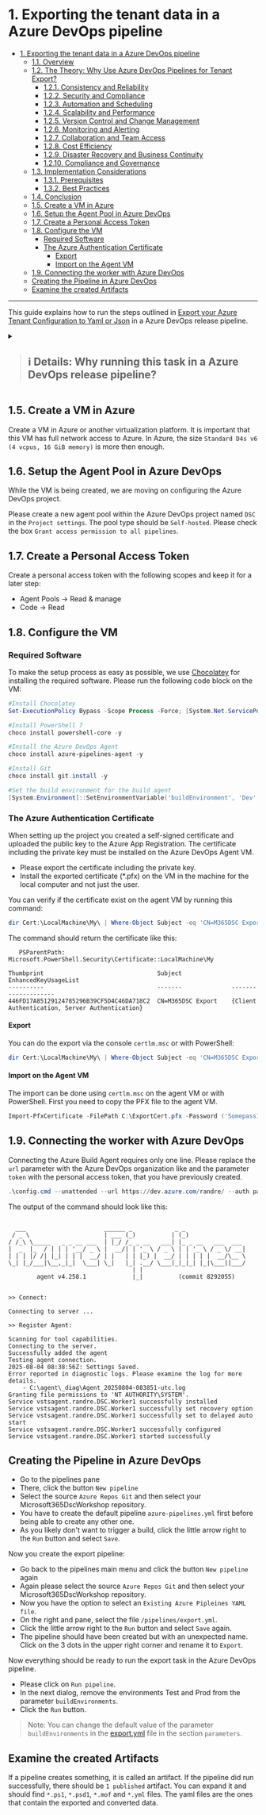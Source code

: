# 1. Exporting the tenant data in a Azure DevOps pipeline

- [1. Exporting the tenant data in a Azure DevOps pipeline](#1-exporting-the-tenant-data-in-a-azure-devops-pipeline)
  - [1.1. Overview](#11-overview)
  - [1.2. The Theory: Why Use Azure DevOps Pipelines for Tenant Export?](#12-the-theory-why-use-azure-devops-pipelines-for-tenant-export)
    - [1.2.1. Consistency and Reliability](#121-consistency-and-reliability)
    - [1.2.2. Security and Compliance](#122-security-and-compliance)
    - [1.2.3. Automation and Scheduling](#123-automation-and-scheduling)
    - [1.2.4. Scalability and Performance](#124-scalability-and-performance)
    - [1.2.5. Version Control and Change Management](#125-version-control-and-change-management)
    - [1.2.6. Monitoring and Alerting](#126-monitoring-and-alerting)
    - [1.2.7. Collaboration and Team Access](#127-collaboration-and-team-access)
    - [1.2.8. Cost Efficiency](#128-cost-efficiency)
    - [1.2.9. Disaster Recovery and Business Continuity](#129-disaster-recovery-and-business-continuity)
    - [1.2.10. Compliance and Governance](#1210-compliance-and-governance)
  - [1.3. Implementation Considerations](#13-implementation-considerations)
    - [1.3.1. Prerequisites](#131-prerequisites)
    - [1.3.2. Best Practices](#132-best-practices)
  - [1.4. Conclusion](#14-conclusion)
  - [1.5. Create a VM in Azure](#15-create-a-vm-in-azure)
  - [1.6. Setup the Agent Pool in Azure DevOps](#16-setup-the-agent-pool-in-azure-devops)
  - [1.7. Create a Personal Access Token](#17-create-a-personal-access-token)
  - [1.8. Configure the VM](#18-configure-the-vm)
    - [Required Software](#required-software)
    - [The Azure Authentication Certificate](#the-azure-authentication-certificate)
      - [Export](#export)
      - [Import on the Agent VM](#import-on-the-agent-vm)
  - [1.9. Connecting the worker with Azure DevOps](#19-connecting-the-worker-with-azure-devops)
  - [Creating the Pipeline in Azure DevOps](#creating-the-pipeline-in-azure-devops)
  - [Examine the created Artifacts](#examine-the-created-artifacts)

---

This guide explains how to run the steps outlined in [Export your Azure Tenant Configuration to Yaml or Json](ExportToYaml.md) in a Azure DevOps release pipeline.

<details>
<summary>

> ## :information_source: Details: Why running this task in a Azure DevOps release pipeline?

</summary>

## 1.1. Overview

This paragraph outlines the benefits and rationale for running Microsoft 365 tenant configuration exports through Azure DevOps (AzDo) pipelines rather than executing them directly from administrator workstations.

## 1.2. The Theory: Why Use Azure DevOps Pipelines for Tenant Export?

### 1.2.1. Consistency and Reliability

- **Standardized Environment**: Pipelines run in controlled, consistent environments with predictable configurations
- **Dependency Management**: All required PowerShell modules and dependencies are automatically installed and versioned
- **Reproducible Results**: Every export runs with the same tools, versions, and environment variables
- **Reduced "Works on My Machine" Issues**: Eliminates variations caused by different admin workstation configurations

### 1.2.2. Security and Compliance

- **Centralized Authentication**: Uses managed identities or service principals with properly scoped permissions
- **No Local Credential Storage**: Eliminates the risk of credentials being stored on individual admin machines
- **Audit Trail**: Complete logging and tracking of who initiated exports and when they occurred
- **Access Control**: Pipeline execution can be restricted to authorized personnel through Azure DevOps permissions
- **Secrets Management**: Sensitive information is stored securely in Azure Key Vault and accessed through secure pipeline variables

### 1.2.3. Automation and Scheduling

- **Scheduled Exports**: Automatic execution on a regular schedule (daily, weekly, monthly)
- **Event-Driven Exports**: Trigger exports based on specific events or changes in the tenant
- **Unattended Operation**: No need for an administrator to be present during export execution
- **Parallel Processing**: Can run multiple exports simultaneously or in sequence without manual intervention

### 1.2.4. Scalability and Performance

- **Dedicated Resources**: Pipeline agents provide dedicated compute resources for export operations
- **Parallel Execution**: Multiple tenants or configuration sections can be exported concurrently
- **Resource Optimization**: Pipeline agents are automatically provisioned and deprovisioned as needed
- **No Impact on Admin Workstations**: Export operations don't consume local machine resources

### 1.2.5. Version Control and Change Management

- **Automatic Commits**: Export results are automatically committed to source control
- **Change Tracking**: Git history provides complete visibility into configuration changes over time
- **Branching Strategy**: Exports can be committed to specific branches for review before merging
- **Pull Request Integration**: Configuration changes can trigger automated reviews and approvals

### 1.2.6. Monitoring and Alerting

- **Pipeline Notifications**: Automatic alerts when exports succeed, fail, or encounter issues
- **Integration with Monitoring Tools**: Export status can be integrated with existing monitoring solutions
- **Error Handling**: Structured error reporting and automatic retry mechanisms
- **Performance Metrics**: Track export duration, success rates, and resource utilization

### 1.2.7. Collaboration and Team Access

- **Shared Infrastructure**: Multiple team members can benefit from the same export infrastructure
- **No Single Point of Failure**: Not dependent on a specific administrator's machine being available
- **Team Visibility**: All team members can view export status and results through the Azure DevOps interface
- **Knowledge Sharing**: Pipeline configuration serves as documentation for the export process

### 1.2.8. Cost Efficiency

- **Resource Utilization**: Pipeline agents are only consumed during export execution
- **No Dedicated Hardware**: Eliminates the need for always-on administrator workstations
- **Shared Resources**: Multiple projects and teams can share the same pipeline infrastructure
- **Automated Cleanup**: Temporary resources are automatically cleaned up after export completion

### 1.2.9. Disaster Recovery and Business Continuity

- **Geographic Distribution**: Pipeline agents can run in different regions for redundancy
- **Backup and Recovery**: Export data is automatically backed up through source control
- **Service Independence**: Not dependent on specific administrator availability or workstation health
- **Rapid Recovery**: Export processes can be quickly restored and resumed in case of issues

### 1.2.10. Compliance and Governance

- **Audit Requirements**: Automated logging satisfies compliance requirements for change tracking
- **Regulatory Compliance**: Structured processes meet regulatory requirements for configuration management
- **Data Retention**: Historical export data is retained according to organizational policies
- **Approval Workflows**: Can integrate with approval processes for sensitive tenant exports

## 1.3. Implementation Considerations

### 1.3.1. Prerequisites

- Azure DevOps organization with appropriate permissions
- Service principal or managed identity with necessary Microsoft 365 permissions
- Azure Key Vault for secure credential storage
- Git repository for storing export results

### 1.3.2. Best Practices

1. **Use Managed Identities**: Prefer managed identities over service principals when possible
2. **Implement Proper Scoping**: Grant minimum required permissions to the export service account
3. **Schedule Appropriately**: Avoid peak usage hours for large tenant exports
4. **Monitor Resource Usage**: Track pipeline agent consumption and optimize as needed
5. **Implement Error Handling**: Include retry logic and proper error reporting
6. **Version Control Strategy**: Use meaningful commit messages and branch protection rules

## 1.4. Conclusion

Running tenant configuration exports through Azure DevOps pipelines provides significant advantages in terms of security, reliability, automation, and governance compared to manual execution from administrator workstations. This approach aligns with Infrastructure as Code (IaC) best practices and enables organizations to maintain consistent, auditable, and scalable configuration management processes.
</details>

## 1.5. Create a VM in Azure

Create a VM in Azure or another virtualization platform. It is important that this VM has full network access to Azure. In Azure, the size `Standard D4s v6 (4 vcpus, 16 GiB memory)` is more then enough.

## 1.6. Setup the Agent Pool in Azure DevOps

While the VM is being created, we are moving on configuring the Azure DevOps project.

Please create a new agent pool within the Azure DevOps project named `DSC` in the `Project settings`. The pool type should be `Self-hosted`. Please check the box `Grant access permission to all pipelines`.

## 1.7. Create a Personal Access Token

Create a personal access token with the following scopes and keep it for a later step:

- Agent Pools -> Read & manage
- Code -> Read

## 1.8. Configure the VM

### Required Software

To make the setup process as easy as possible, we use [Chocolatey](https://chocolatey.org/install) for installing the required software. Please run the following code block on the VM:

```powershell
#Install Chocolatey
Set-ExecutionPolicy Bypass -Scope Process -Force; [System.Net.ServicePointManager]::SecurityProtocol = [System.Net.ServicePointManager]::SecurityProtocol -bor 3072; iex ((New-Object System.Net.WebClient).DownloadString('https://community.chocolatey.org/install.ps1'))

#Install PowerShell 7
choco install powershell-core -y

#Install the Azure DevOps Agent
choco install azure-pipelines-agent -y

#Install Git
choco install git.install -y

#Set the build environment for the build agent
[System.Environment]::SetEnvironmentVariable('buildEnvironment', 'Dev', 'Machine')
```

### The Azure Authentication Certificate

When setting up the project you created a self-signed certificate and uploaded the public key to the Azure App Registration. The certificate including the private key must be installed on the Azure DevOps Agent VM.

- Please export the certificate including the private key.
- Install the exported certificate (*.pfx) on the VM in the machine for the local computer and not just the user.

You can verify if the certificate exist on the agent VM by running this command:

```powershell
dir Cert:\LocalMachine\My\ | Where-Object Subject -eq 'CN=M365DSC Export'
```

The command should return the certificate like this:

```text
   PSParentPath: Microsoft.PowerShell.Security\Certificate::LocalMachine\My

Thumbprint                                Subject              EnhancedKeyUsageList
----------                                -------              --------------------
446FD17A85129124785296B39CF5D4C46DA718C2  CN=M365DSC Export    {Client Authentication, Server Authentication}
```

#### Export

You can do the export via the console `certlm.msc` or with PowerShell:

```powershell
dir Cert:\LocalMachine\My\ | Where-Object Subject -eq 'CN=M365DSC Export' | Export-PfxCertificate -Password ('Somepass1' | ConvertTo-SecureString -AsPlainText -Force) -FilePath .\ExportCert.pfx
```

#### Import on the Agent VM

The import can be done using `certlm.msc` on the agent VM or with PowerShell. First you need to copy the PFX file to the agent VM.

```powershell
Import-PfxCertificate -FilePath C:\ExportCert.pfx -Password ('Somepass1' | ConvertTo-SecureString -AsPlainText -Force) -CertStoreLocation Cert:\LocalMachine\My\
```

## 1.9. Connecting the worker with Azure DevOps

Connecting the Azure Build Agent requires only one line. Please replace the `url` parameter with the Azure DevOps organization like and the parameter `token` with the personal access token, that you have previously created.

```powershell
.\config.cmd --unattended --url https://dev.azure.com/randre/ --auth pat --token <Your PAT> --pool DSC --agent Worker1 --runasservice --windowsLogonAccount 'NT AUTHORITY\SYSTEM'
```

The output of the command should look like this:

```text

  ___                      ______ _            _ _
 / _ \                     | ___ (_)          | (_)
/ /_\ \_____   _ _ __ ___  | |_/ /_ _ __   ___| |_ _ __   ___  ___
|  _  |_  / | | | '__/ _ \ |  __/| | '_ \ / _ \ | | '_ \ / _ \/ __|
| | | |/ /| |_| | | |  __/ | |   | | |_) |  __/ | | | | |  __/\__ \
\_| |_/___|\__,_|_|  \___| \_|   |_| .__/ \___|_|_|_| |_|\___||___/
                                   | |
        agent v4.258.1             |_|          (commit 8292055)


>> Connect:

Connecting to server ...

>> Register Agent:

Scanning for tool capabilities.
Connecting to the server.
Successfully added the agent
Testing agent connection.
2025-08-04 08:38:56Z: Settings Saved.
Error reported in diagnostic logs. Please examine the log for more details.
    - C:\agent\_diag\Agent_20250804-083851-utc.log
Granting file permissions to 'NT AUTHORITY\SYSTEM'.
Service vstsagent.randre.DSC.Worker1 successfully installed
Service vstsagent.randre.DSC.Worker1 successfully set recovery option
Service vstsagent.randre.DSC.Worker1 successfully set to delayed auto start
Service vstsagent.randre.DSC.Worker1 successfully configured
Service vstsagent.randre.DSC.Worker1 started successfully
```

## Creating the Pipeline in Azure DevOps

- Go to the pipelines pane
- There, click the button `New pipeline`
- Select the source `Azure Repos Git` and then select your Microsoft365DscWorkshop repository.
- You have to create the default pipeline `azure-pipelines.yml` first before being able to create any other one.
- As you likely don't want to trigger a build, click the little arrow right to the `Run` button and select `Save`.

Now you create the export pipeline:

- Go back to the pipelines main menu and click the button `New pipeline` again
- Again please select the source `Azure Repos Git` and then select your Microsoft365DscWorkshop repository.
- Now you have the option to select an `Existing Azure Pipleines YAML file`.
- On the right and pane, select the file `/pipelines/export.yml`.
- Click the little arrow right to the `Run` button and select `Save` again.
- The pipeline should have been created but with an unexpected name. Click on the 3 dots in the upper right corner and rename it to `Export`.

Now everything should be ready to run the export task in the Azure DevOps pipeline.

- Please click on `Run pipeline`.
- In the next dialog, remove the environments Test and Prod from the parameter `buildEnvironments`.
- Click the `Run` button.

> Note: You can change the default value of the parameter `buildEnvironments` in the [export.yml](../pipelines//export.yml) file in the section `parameters`.

## Examine the created Artifacts

If a pipeline creates something, it is called an artifact. If the pipeline did run successfully, there should be `1 published` artifact. You can expand it and should find `*.ps1`, `*.psd1`, `*.mof` and `*.yml` files. The yaml files are the ones that contain the exported and converted data.
